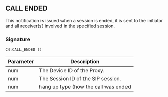 ## CALL ENDED

This notification is issued when a session is ended, it is sent to the initiator and all receiver(s) involved in the specified session.


### Signature

`C4:CALL_ENDED ()`


| Parameter | Description |
| --- | --- |
| num | The Device ID of the Proxy. |
| num | The Session ID of the SIP session. |
| num | hang up type (how the call was ended |




